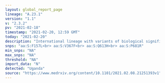 ```yaml
---
layout: global_report_page
lineage: "A.23.1"
version: "1.1"
v: "2.3.2"
pv: "2021-02-18"
timestamp: "2021-02-20, 12:59 GMT"
today: "2021-02-20"
description: "International lineage with variants of biological significance F157L, V367F, Q613H and P681R, described fully in the preprent: <a href='https://www.medrxiv.org/content/10.1101/2021.02.08.21251393v1' style='color:#86b0a6'>Bugembe et al 2021</a>. Q613H is predicted to be functionally equivalent to the D614G mutation that arose early in 2020."
snps: "aa:S:F157L<br> aa:S:V367F<br> aa:S:Q613H<br> aa:S:P681R"
min_snps: "NA"
max_snps: "NA"
threshold: "NA"
import_data: "N"
detected: "Uganda"
source: "https://www.medrxiv.org/content/10.1101/2021.02.08.21251393v1"
---
```

